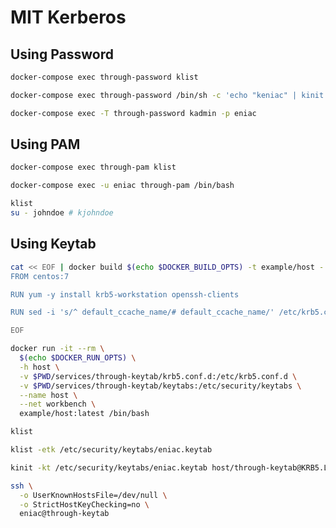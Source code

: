 # MIT Kerberos

## Using Password

```sh
docker-compose exec through-password klist
```

```sh
docker-compose exec through-password /bin/sh -c 'echo "keniac" | kinit eniac'
```

```sh
docker-compose exec -T through-password kadmin -p eniac
```

## Using PAM

```sh
docker-compose exec through-pam klist
```

```sh
docker-compose exec -u eniac through-pam /bin/bash

klist
su - johndoe # kjohndoe
```

## Using Keytab

```sh
cat << EOF | docker build $(echo $DOCKER_BUILD_OPTS) -t example/host -
FROM centos:7

RUN yum -y install krb5-workstation openssh-clients

RUN sed -i 's/^ default_ccache_name/# default_ccache_name/' /etc/krb5.conf

EOF
```

```sh
docker run -it --rm \
  $(echo $DOCKER_RUN_OPTS) \
  -h host \
  -v $PWD/services/through-keytab/krb5.conf.d:/etc/krb5.conf.d \
  -v $PWD/services/through-keytab/keytabs:/etc/security/keytabs \
  --name host \
  --net workbench \
  example/host:latest /bin/bash
```

```sh
klist
```

```sh
klist -etk /etc/security/keytabs/eniac.keytab
```

```sh
kinit -kt /etc/security/keytabs/eniac.keytab host/through-keytab@KRB5.LOCAL
```

```sh
ssh \
  -o UserKnownHostsFile=/dev/null \
  -o StrictHostKeyChecking=no \
  eniac@through-keytab
```
